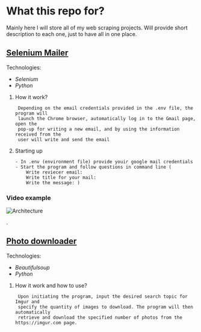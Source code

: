 
# What this repo for?



Mainly here I will store all of my web scraping projects. Will provide short description to each one, just to have all in one place.


## [Selenium Mailer](https://github.com/ssmqd/Web-Scraping/tree/main/Selenium_Mailer)
Technologies: 
- _Selenium_
- _Python_

1. How it work?
       
        Depending on the email credentials provided in the .env file, the program will 
        launch the Chrome browser, automatically log in to the Gmail page, open the 
        pop-up for writing a new email, and by using the information received from the 
        user will write and send the email

2. Starting up
   
       - In .env (environment file) provide youir google mail credentials
       - Start the program and follow questions in command line (
           Write reviecer email:
           Write title for your mail: 
           Write the message: ) 
    
### Video example

![Architecture](https://lh3.googleusercontent.com/u/4/drive-viewer/AEYmBYSq6wCpQFnFRsHEaclRPDOYmdPBoSfVnpIJKczRpVsTc167aBTfvifxRaCDRsVqWWqLc5OFRv6ADONqv0itr6e1mFNA=w1317-h942)

.‎ 
## [Photo downloader](https://github.com/ssmqd/Web-Scraping/tree/main/Photo_Downloader)
Technologies: 
- _Beautifulsoup_
- _Python_

1. How it work and how to use?

        Upon initiating the program, input the desired search topic for Imgur and 
        specify the quantity of images to download. The program will then automatically 
        retrieve and download the specified number of photos from the https://imgur.com page.
    
